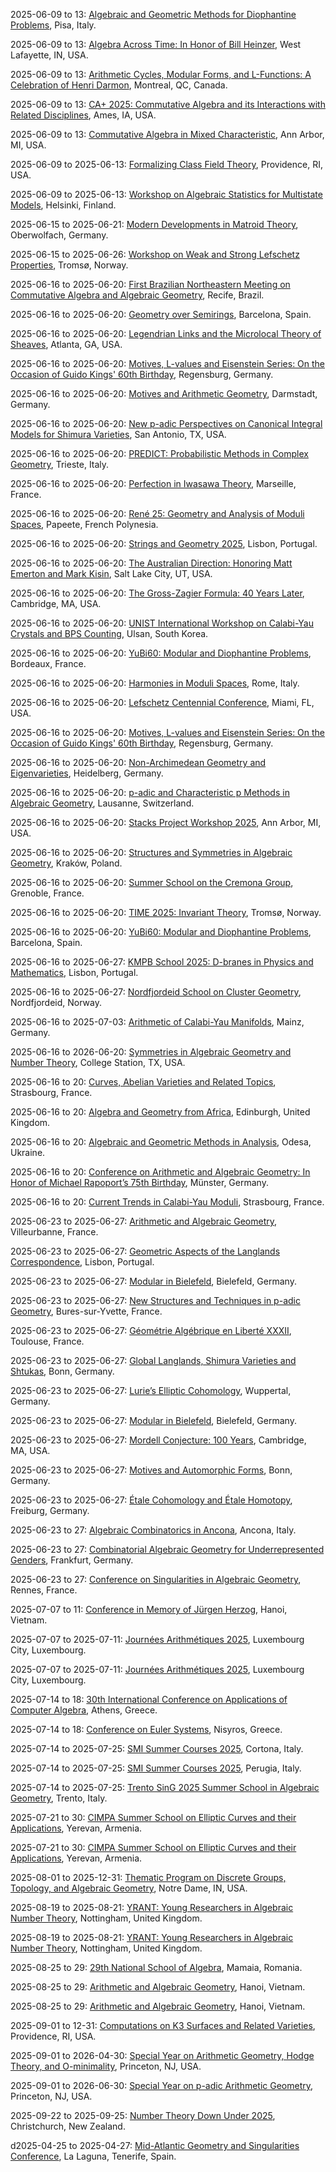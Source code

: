 2025-06-09 to 13: [Algebraic and Geometric Methods for Diophantine Problems](http://ricerca.mat.uniroma3.it/users/aturchet/Pisa25/index.html "The conference explores algebraic and geometric methods for Diophantine problems, focusing on number theory. Topics include Diophantine equations, algebraic curves, and arithmetic geometry. Discussions cover applications in cryptography and theoretical physics, emphasizing mathematical structures."), Pisa, Italy.

2025-06-09 to 13: [Algebra Across Time: In Honor of Bill Heinzer](https://sites.google.com/view/algebra-across-time/home "The conference explores commutative algebra and algebraic geometry, honoring Bill Heinzer’s contributions. Topics include ring theory, singularity resolution, and Diophantine equations. Discussions cover applications in theoretical physics, emphasizing algebraic structures in quantum mechanics and string theory."), West Lafayette, IN, USA.

2025-06-09 to 13: [Arithmetic Cycles, Modular Forms, and L-Functions: A Celebration of Henri Darmon](https://www.eventcreate.com/e/darmonfest "The conference celebrates Henri Darmon’s contributions to number theory, focusing on arithmetic cycles, modular forms, and L-functions. Topics include p-adic L-functions, elliptic curves, and Diophantine geometry. Discussions cover applications in quantum mechanics and cryptography."), Montreal, QC, Canada.

2025-06-09 to 13: [CA+ 2025: Commutative Algebra and its Interactions with Related Disciplines](https://www-users.cse.umn.edu/~cberkesc/CA/CA2025.html "CA+ 2025 explores commutative algebra and its intersections with algebraic geometry and combinatorics. Topics include homological algebra, syzygies, and resolution of singularities. Discussions cover applications in theoretical physics, particularly in string theory and quantum mechanics, emphasizing algebraic structures."), Ames, IA, USA.

2025-06-09 to 13: [Commutative Algebra in Mixed Characteristic](https://eloisagrifo.github.io/conferences/bhargav.html "The conference explores commutative algebra in mixed characteristic, focusing on p-adic methods. Topics include local rings, singularities, and homological algebra. Discussions cover applications in string theory and quantum mechanics, emphasizing algebraic structures in physical systems."), Ann Arbor, MI, USA.

2025-06-09 to 2025-06-13: [Formalizing Class Field Theory](https://www.claymath.org/events/formalizing-class-field-theory/ "The workshop focuses on formalizing class field theory, exploring number theory. Topics include Galois cohomology, abelian extensions, and L-functions. Discussions cover applications in quantum field theory and cryptography, emphasizing formal mathematical structures."), Providence, RI, USA.

2025-06-09 to 2025-06-13: [Workshop on Algebraic Statistics for Multistate Models](https://www.aalto.fi/en/workshop-algebraic-statistics-2025 "The workshop explores algebraic statistics for multistate models, with applications in physics. Topics include polynomial equations, Markov models, and parameter estimation. Discussions cover applications in quantum systems and statistical mechanics, advancing computational methods."), Helsinki, Finland.

2025-06-15 to 2025-06-21: [Modern Developments in Matroid Theory](https://www.mfo.de/occasion/2524b/www_view "The workshop explores modern matroid theory, focusing on combinatorial and algebraic applications. Topics include matroid polytopes, tropical geometry, and algebraic matroids. Discussions cover connections to statistical mechanics and quantum computing, emphasizing combinatorial structures."), Oberwolfach, Germany.

2025-06-15 to 2025-06-26: [Workshop on Weak and Strong Lefschetz Properties](https://www.sophuslie.no/lefschetz-2025/ "The workshop investigates weak and strong Lefschetz properties in algebraic geometry and combinatorics. Topics include Hodge theory, intersection cohomology, and simplicial complexes. Discussions cover applications in string theory and quantum computing, advancing algebraic insights."), Tromsø, Norway.

2025-06-16 to 2025-06-20: [First Brazilian Northeastern Meeting on Commutative Algebra and Algebraic Geometry](https://sites.google.com/view/eneag25 "The meeting explores commutative algebra and algebraic geometry, focusing on regional research. Topics include ring theory, algebraic varieties, and singularities. Discussions cover applications in quantum field theory and string theory, emphasizing algebraic methods in physics."), Recife, Brazil.

2025-06-16 to 2025-06-20: [Geometry over Semirings](https://mat.uab.cat/~masdeu/geometry-over-semirings/ "The workshop explores geometry over semirings, focusing on tropical and idempotent structures. Topics include tropical geometry, semiring cohomology, and combinatorial applications. Discussions cover connections to statistical mechanics and quantum computing, emphasizing algebraic frameworks."), Barcelona, Spain.

2025-06-16 to 2025-06-20: [Legendrian Links and the Microlocal Theory of Sheaves](https://math.gatech.edu/~jboffor/Legendrian2025.html "The workshop focuses on Legendrian links and microlocal sheaf theory, exploring symplectic and contact geometry. Topics include Legendrian knot invariants, microlocal analysis, and Fukaya categories. Discussions cover connections to quantum field theory and mirror symmetry."), Atlanta, GA, USA.

2025-06-16 to 2025-06-20: [Motives, L-values and Eisenstein Series: On the Occasion of Guido Kings' 60th Birthday](https://l-values-2025.esaga.net/ "Honoring Guido Kings, the conference explores motives, L-values, and Eisenstein series. Topics include motivic cohomology, L-functions, and modular forms. Discussions cover applications in quantum field theory and arithmetic geometry, emphasizing number-theoretic advancements."), Regensburg, Germany.

2025-06-16 to 2025-06-20: [Motives and Arithmetic Geometry](https://www.mathematik.tu-darmstadt.de/algebra/forschung_algebra/konferenzen_und_workshops_ag_algebra/konferenz_2025_.en.jsp "The conference explores motives and arithmetic geometry, focusing on algebraic structures. Topics include motivic cohomology, Galois representations, and L-functions. Discussions cover applications in string theory and quantum field theory, emphasizing arithmetic connections."), Darmstadt, Germany.

2025-06-16 to 2025-06-20: [New p-adic Perspectives on Canonical Integral Models for Shimura Varieties](https://aimath.org/workshops/upcoming/canonicalshimura/ "The workshop explores p-adic perspectives on Shimura varieties, focusing on arithmetic geometry. Topics include canonical integral models, p-adic Hodge theory, and automorphic forms. Discussions cover applications in string theory and number theory, emphasizing p-adic methods."), San Antonio, TX, USA.

2025-06-16 to 2025-06-20: [PREDICT: Probabilistic Methods in Complex Geometry](https://indico.ictp.it/event/10831/ "PREDICT explores probabilistic methods in complex geometry, focusing on mathematical physics. Topics include random matrix theory, Kähler geometry, and stochastic processes. Discussions cover applications in string theory and quantum mechanics, emphasizing probabilistic geometric methods."), Trieste, Italy.

2025-06-16 to 2025-06-20: [Perfection in Iwasawa Theory](https://conferences.cirm-math.fr/3419.html "The conference explores Iwasawa theory, focusing on number-theoretic advancements. Topics include p-adic L-functions, Euler systems, and Galois representations. Discussions cover applications in string theory and arithmetic geometry, emphasizing Iwasawa-theoretic methods."), Marseille, France.

2025-06-16 to 2025-06-20: [René 25: Geometry and Analysis of Moduli Spaces](https://rene25.gaati.org/ "René 25 explores geometry and analysis of moduli spaces, focusing on algebraic geometry. Topics include Kähler metrics, moduli of sheaves, and Higgs bundles. Discussions cover applications in string theory and quantum field theory, emphasizing geometric structures."), Papeete, French Polynesia.

2025-06-16 to 2025-06-20: [Strings and Geometry 2025](https://indico.cern.ch/event/1402245/ "The workshop explores intersections of string theory and geometry, focusing on quantum aspects. Topics include Calabi-Yau manifolds, mirror symmetry, and geometric quantization. Discussions cover applications in particle physics and cosmology."), Lisbon, Portugal.

2025-06-16 to 2025-06-20: [The Australian Direction: Honoring Matt Emerton and Mark Kisin](http://math.utah.edu/~howe/australian-direction.html "Honoring Emerton and Kisin, the conference explores number theory and algebraic geometry. Topics include Galois representations, p-adic Hodge theory, and Shimura varieties. Discussions cover applications in quantum field theory and cryptography."), Salt Lake City, UT, USA.

2025-06-16 to 2025-06-20: [The Gross-Zagier Formula: 40 Years Later](https://math.mit.edu/events/gross-zagier/ "The conference revisits the Gross-Zagier formula, focusing on number theory. Topics include L-functions, Heegner points, and elliptic curves. Discussions cover applications in quantum field theory and arithmetic geometry, advancing number-theoretic insights."), Cambridge, MA, USA.

2025-06-16 to 2025-06-20: [UNIST International Workshop on Calabi-Yau Crystals and BPS Counting](https://indico.cern.ch/event/1402338/ "The workshop explores Calabi-Yau crystals and BPS counting, focusing on string theory. Topics include Donaldson-Thomas invariants, crystal melting, and mirror symmetry. Discussions advance mathematical and physical insights in quantum geometry."), Ulsan, South Korea.

2025-06-16 to 2025-06-20: [YuBi60: Modular and Diophantine Problems](https://yubi60.pages.math.cnrs.fr/ "YuBi60 explores modular and Diophantine problems, focusing on number theory. Topics include modular forms, Diophantine equations, and arithmetic geometry. Discussions cover applications in quantum mechanics and cryptography, advancing theoretical insights."), Bordeaux, France.

2025-06-16 to 2025-06-20: [Harmonies in Moduli Spaces](https://www.mat.uniroma3.it/harmonies-2025 "The conference explores moduli spaces, focusing on algebraic geometry and physics. Topics include moduli of curves, Higgs bundles, and mirror symmetry. Discussions cover applications in string theory and quantum field theory, emphasizing geometric structures."), Rome, Italy.

2025-06-16 to 2025-06-20: [Lefschetz Centennial Conference](https://www.imsa.miami.edu/events/lefschetz-centennial-2025 "The Lefschetz Centennial celebrates Solomon Lefschetz’s contributions to algebraic geometry. Topics include Hodge theory, Lefschetz pencils, and topological methods. Discussions cover applications in string theory and quantum field theory, emphasizing geometric and algebraic insights."), Miami, FL, USA.

2025-06-16 to 2025-06-20: [Motives, L-values and Eisenstein Series: On the Occasion of Guido Kings' 60th Birthday](https://www.uni-regensburg.de/kings-2025 "Celebrating Guido Kings’ 60th birthday, the conference focuses on motives, L-values, and Eisenstein series. Topics include automorphic L-functions, motivic structures, and arithmetic geometry. Discussions cover connections to string theory and cryptography, emphasizing arithmetic insights."), Regensburg, Germany.

2025-06-16 to 2025-06-20: [Non-Archimedean Geometry and Eigenvarieties](https://www.h-its.org/non-archimedean-2025 "The conference explores non-Archimedean geometry and eigenvarieties, focusing on arithmetic geometry. Topics include p-adic analytic spaces, eigenvarieties, and Galois representations. Discussions cover applications in string theory and number theory, emphasizing non-Archimedean methods."), Heidelberg, Germany.

2025-06-16 to 2025-06-20: [p-adic and Characteristic p Methods in Algebraic Geometry](https://www.epfl.ch/labs/bernoulli-center/p-adic-2025 "The conference explores p-adic and characteristic p methods in algebraic geometry. Topics include p-adic cohomology, Frobenius actions, and arithmetic geometry. Discussions cover applications in string theory and number theory, emphasizing algebraic and arithmetic techniques."), Lausanne, Switzerland.

2025-06-16 to 2025-06-20: [Stacks Project Workshop 2025](https://www.math.lsa.umich.edu/stacks/2025-workshop.html "The workshop advances the Stacks Project, focusing on algebraic geometry. Topics include algebraic stacks, derived categories, and moduli spaces. Discussions cover applications in string theory and quantum field theory, emphasizing categorical frameworks."), Ann Arbor, MI, USA.

2025-06-16 to 2025-06-20: [Structures and Symmetries in Algebraic Geometry](https://www.novotelkrakow.pl/structures-2025 "The conference explores symmetries in algebraic geometry, focusing on physical applications. Topics include group actions, moduli spaces, and mirror symmetry. Discussions cover connections to string theory and quantum field theory, emphasizing geometric structures."), Kraków, Poland.

2025-06-16 to 2025-06-20: [Summer School on the Cremona Group](https://www.institut-fourier.univ-grenoble-alpes.fr/cremona-2025 "The summer school trains researchers in the Cremona group, focusing on algebraic geometry. Topics include birational transformations, group actions, and moduli spaces. Lectures cover applications in string theory and dynamical systems."), Grenoble, France.

2025-06-16 to 2025-06-20: [TIME 2025: Invariant Theory](https://www.lie-stormer.no/time-2025 "TIME 2025 explores invariant theory, focusing on algebraic and geometric applications. Topics include polynomial invariants, GIT quotients, and representation theory. Discussions cover connections to string theory and quantum mechanics."), Tromsø, Norway.

2025-06-16 to 2025-06-20: [YuBi60: Modular and Diophantine Problems](https://www.imub.ub.edu/yubi60/ "The conference addresses modular and Diophantine problems, emphasizing number-theoretic applications. Topics include elliptic curves, L-functions, and modular invariants. Discussions explore connections to string theory and cryptographic protocols, advancing arithmetic research."), Barcelona, Spain.

2025-06-16 to 2025-06-27: [KMPB School 2025: D-branes in Physics and Mathematics](https://indico.cern.ch/event/1402325/ "KMPB25 trains researchers in D-branes, bridging physics and mathematics. Topics include D-brane dynamics, mirror symmetry, and derived categories. Lectures cover applications in string theory and algebraic geometry, emphasizing interdisciplinary connections."), Lisbon, Portugal.

2025-06-16 to 2025-06-27: [Nordfjordeid School on Cluster Geometry](https://www.sophuslie.no/cluster-geometry-2025 "The school trains researchers in cluster geometry, focusing on algebraic and combinatorial structures. Topics include cluster algebras, quiver representations, and tropical geometry. Discussions cover applications in string theory and quantum mechanics, emphasizing geometric frameworks."), Nordfjordeid, Norway.

2025-06-16 to 2025-07-03: [Arithmetic of Calabi-Yau Manifolds](https://www.mitp.uni-mainz.de/arithmetic-calabi-yau-2025/ "The program explores arithmetic aspects of Calabi-Yau manifolds, focusing on algebraic geometry and physics. Topics include mirror symmetry, modular forms, and arithmetic invariants. Discussions cover applications in string theory and number theory, emphasizing geometric structures."), Mainz, Germany.

2025-06-16 to 2026-06-20: [Symmetries in Algebraic Geometry and Number Theory](https://people.tamu.edu/~jml/symmetries-texas%203/main.html "The conference explores symmetries in algebraic geometry and number theory, focusing on interdisciplinary applications. Topics include Galois actions, automorphic forms, and mirror symmetry. Discussions cover connections to string theory and quantum field theory."), College Station, TX, USA.

2025-06-16 to 20: [Curves, Abelian Varieties and Related Topics](http://emiliano.ambrosi.perso.math.cnrs.fr/Cavaret2page/Cavaret2main.html "The conference explores curves and abelian varieties, focusing on arithmetic geometry. Topics include elliptic curves, Jacobians, and Diophantine geometry. Discussions cover applications in quantum field theory and cryptography, emphasizing algebraic structures in physical systems."), Strasbourg, France.

2025-06-16 to 20: [Algebra and Geometry from Africa](https://www.icms.org.uk/workshops/algebra-geometry-africa-2025 "The workshop explores algebra and geometry, focusing on African contributions. Topics include algebraic varieties, differential geometry, and applications in physics. Discussions cover geometric methods in quantum field theory and cosmology, emphasizing interdisciplinary mathematical advancements."), Edinburgh, United Kingdom.

2025-06-16 to 20: [Algebraic and Geometric Methods in Analysis](https://www.geometry-odesa.org/2025 "The workshop explores algebraic and geometric methods in analysis, focusing on applications in physics. Topics include geometric PDEs, algebraic topology, and variational methods. Discussions cover applications in fluid dynamics, quantum mechanics, and materials science, emphasizing mathematical modeling."), Odesa, Ukraine.

2025-06-16 to 20: [Conference on Arithmetic and Algebraic Geometry: In Honor of Michael Rapoport’s 75th Birthday](https://www.uni-muenster.de/FB10/reine-mathematik/en/veranstaltungen/rapoport-75 "Honoring Michael Rapoport, the conference explores arithmetic and algebraic geometry. Topics include Shimura varieties, L-functions, and p-adic geometry. Discussions cover applications in string theory and number theory, emphasizing connections between arithmetic and physical systems."), Münster, Germany.

2025-06-16 to 20: [Current Trends in Calabi-Yau Moduli](https://www.unistra.fr/calabi-yau-2025 "The workshop explores Calabi-Yau moduli spaces, focusing on applications in string theory. Topics include mirror symmetry, moduli stabilization, and geometric invariants. Discussions cover connections to quantum gravity and particle physics, emphasizing theoretical advancements."), Strasbourg, France.

2025-06-23 to 2025-06-27: [Arithmetic and Algebraic Geometry](https://indico.math.cnrs.fr/event/13361/ "The conference explores arithmetic and algebraic geometry, focusing on number theory. Topics include elliptic curves, Diophantine equations, and Galois representations. Discussions cover applications in theoretical physics and cryptography, emphasizing algebraic structures in physical systems."), Villeurbanne, France.

2025-06-23 to 2025-06-27: [Geometric Aspects of the Langlands Correspondence](https://geometric-langlands-2025.esaga.net/ "The conference explores geometric aspects of the Langlands correspondence, focusing on number theory. Topics include moduli stacks, Hitchin systems, and automorphic forms. Discussions cover applications in string theory and quantum field theory, emphasizing geometric structures."), Lisbon, Portugal.

2025-06-23 to 2025-06-27: [Modular in Bielefeld](https://www.math.uni-bielefeld.de/mib2025/ "The workshop focuses on modular forms, exploring their role in number theory and physics. Topics include elliptic modular forms, Siegel modular forms, and arithmetic geometry. Discussions cover applications in quantum field theory and cryptographic systems."), Bielefeld, Germany.

2025-06-23 to 2025-06-27: [New Structures and Techniques in p-adic Geometry](https://www.ihes.fr/indico_plugin_event/new-structures-and-techniques-in-p-adic-geometry/ "The workshop investigates p-adic geometry, focusing on novel techniques and structures. Topics include p-adic cohomology, rigid geometry, and arithmetic applications. Discussions explore implications for quantum field theory and algebraic geometry, emphasizing p-adic mathematical frameworks."), Bures-sur-Yvette, France.

2025-06-23 to 2025-06-27: [Géométrie Algébrique en Liberté XXXII](https://www.math.univ-toulouse.fr/gael-2025 "The conference explores algebraic geometry, focusing on young researchers’ contributions. Topics include algebraic curves, moduli spaces, and arithmetic geometry. Discussions cover applications in string theory and quantum mechanics, emphasizing geometric and algebraic advancements."), Toulouse, France.

2025-06-23 to 2025-06-27: [Global Langlands, Shimura Varieties and Shtukas](https://www.mathematics.uni-bonn.de/hcm "The conference explores the global Langlands program, focusing on Shimura varieties and shtukas. Topics include automorphic forms, p-adic geometry, and Galois representations. Discussions cover applications in string theory and quantum field theory, emphasizing arithmetic geometry."), Bonn, Germany.

2025-06-23 to 2025-06-27: [Lurie’s Elliptic Cohomology](https://www.uni-wuppertal.de/lurie-elliptic-2025 "The conference explores Lurie’s elliptic cohomology, focusing on algebraic topology. Topics include elliptic curves, chromatic homotopy, and derived algebraic geometry. Discussions cover applications in string theory and quantum field theory, emphasizing topological structures."), Wuppertal, Germany.

2025-06-23 to 2025-06-27: [Modular in Bielefeld](https://www.uni-bielefeld.de/modular-2025 "The conference explores modular forms and their applications, focusing on number theory. Topics include automorphic forms, L-functions, and modular curves. Discussions cover applications in string theory and cryptography, emphasizing arithmetic and geometric connections."), Bielefeld, Germany.

2025-06-23 to 2025-06-27: [Mordell Conjecture: 100 Years](https://www.math.harvard.edu/mordell-2025 "The conference celebrates 100 years of the Mordell Conjecture, focusing on Diophantine geometry. Topics include rational points, abelian varieties, and arithmetic geometry. Discussions cover applications in string theory and cryptography, emphasizing number-theoretic advancements."), Cambridge, MA, USA.

2025-06-23 to 2025-06-27: [Motives and Automorphic Forms](https://www.mathematics.uni-bonn.de/hcm "The conference explores motives and automorphic forms, focusing on number theory and geometry. Topics include motivic L-functions, Shimura varieties, and automorphic representations. Discussions cover applications in string theory and quantum mechanics, emphasizing algebraic structures."), Bonn, Germany.

2025-06-23 to 2025-06-27: [Étale Cohomology and Étale Homotopy](https://crc326gaus.de/conference-etale-homotopy-theory-june-2025/ "The conference explores étale cohomology and homotopy, focusing on algebraic geometry. Topics include étale fundamental groups, cohomology theories, and arithmetic applications. Discussions cover connections to number theory and quantum field theory, emphasizing topological and algebraic structures."), Freiburg, Germany.

2025-06-23 to 27: [Algebraic Combinatorics in Ancona](https://sites.google.com/view/aca-ancona-2025/home "The conference explores algebraic combinatorics, focusing on combinatorial structures in algebra and opportunity for collaboration and interdisciplinary research. Topics include polytopes, symmetric functions, and combinatorial designs, with applications in statistical mechanics and quantum computing."), Ancona, Italy.

2025-06-23 to 27: [Combinatorial Algebraic Geometry for Underrepresented Genders](https://www.math.uni-frankfurt.de/cag-2025 "The workshop promotes combinatorial algebraic geometry, focusing on underrepresented genders. Topics include toric varieties, Schubert calculus, and combinatorial invariants. Discussions cover applications in statistical mechanics and quantum computing, emphasizing algebraic and combinatorial methods."), Frankfurt, Germany.

2025-06-23 to 27: [Conference on Singularities in Algebraic Geometry](https://www.univ-rennes.fr/singularities-2025 "The conference explores singularities in algebraic geometry, focusing on applications in physics. Topics include resolution of singularities, deformation theory, and moduli spaces. Discussions cover connections to string theory and quantum mechanics, emphasizing geometric frameworks."), Rennes, France.

2025-07-07 to 11: [Conference in Memory of Jürgen Herzog](https://viasm.edu.vn/en/hdkh/CA2025 "Honoring Jürgen Herzog, the conference explores commutative algebra and algebraic geometry. Topics include Gröbner bases, syzygies, and homological algebra. Discussions cover applications in quantum mechanics and string theory, emphasizing algebraic structures in physical systems."), Hanoi, Vietnam.

2025-07-07 to 2025-07-11: [Journées Arithmétiques 2025](https://www.uni.lu/fstm-en/conferences/ja25/programme/ "Journées Arithmétiques explores number theory and arithmetic geometry. Topics include modular forms, Galois representations, and Diophantine geometry. Discussions cover connections to string theory and cryptographic systems, emphasizing arithmetic methods and applications."), Luxembourg City, Luxembourg.

2025-07-07 to 2025-07-11: [Journées Arithmétiques 2025](https://www.uni.lu/fr/ "The conference explores arithmetic, focusing on number theory and algebraic geometry. Topics include Diophantine equations, L-functions, and elliptic curves. Discussions cover applications in quantum field theory and cryptography, emphasizing arithmetic structures."), Luxembourg City, Luxembourg.

2025-07-14 to 18: [30th International Conference on Applications of Computer Algebra](https://www.uoc.gr/en/aca-2025-30th-international-conference-on-applications-of-computer-algebra/ "The conference explores computer algebra applications in physics and mathematics. Topics include symbolic computation, algebraic geometry, and numerical methods. Applications span quantum mechanics, cryptography, and theoretical physics, emphasizing computational tools for solving complex algebraic systems."), Athens, Greece.

2025-07-14 to 18: [Conference on Euler Systems](https://www.nisyrosmathconference.org/ "The conference focuses on Euler systems in number theory, exploring arithmetic geometry. Topics include L-functions, Galois cohomology, and elliptic curves. Discussions cover applications in quantum field theory and cryptography, emphasizing arithmetic structures in physical systems."), Nisyros, Greece.

2025-07-14 to 2025-07-25: [SMI Summer Courses 2025](https://www.altamatematica.it/smi/summer-courses/ "SMI Cortona trains students in mathematical physics and geometry. Topics include differential geometry, algebraic topology, and quantum field theory. Lectures cover applications in string theory and condensed matter physics, emphasizing mathematical rigor."), Cortona, Italy.

2025-07-14 to 2025-07-25: [SMI Summer Courses 2025](https://www.altamatematica.it/smi/summer-courses/ "SMI Perugia offers courses in advanced mathematics, focusing on physical applications. Topics include symplectic geometry, representation theory, and PDEs. Discussions cover connections to quantum mechanics and cosmology, emphasizing mathematical structures."), Perugia, Italy.

2025-07-14 to 2025-07-25: [Trento SinG 2025 Summer School in Algebraic Geometry](https://www.math.unitn.it/node/3040 "SinG 2025 trains students in algebraic geometry, focusing on physical applications. Topics include singularities, moduli spaces, and mirror symmetry. Lectures cover connections to string theory and quantum field theory, emphasizing geometric structures."), Trento, Italy.

2025-07-21 to 30: [CIMPA Summer School on Elliptic Curves and their Applications](https://sites.google.com/view/ecasummerschool2025 "The summer school explores elliptic curves, focusing on their applications in number theory and cryptography. Topics include rational points, elliptic curve cryptography, and L-functions. Discussions cover connections to quantum mechanics and secure communication systems, emphasizing mathematical foundations."), Yerevan, Armenia.

2025-07-21 to 30: [CIMPA Summer School on Elliptic Curves and their Applications](https://www.math.am/cimpa-2025 "The summer school focuses on elliptic curves and their applications in number theory and cryptography. Topics include elliptic curve cryptography, Diophantine equations, and modular forms. Lectures cover applications in quantum computing and theoretical physics, emphasizing algebraic structures."), Yerevan, Armenia.

2025-08-01 to 2025-12-31: [Thematic Program on Discrete Groups, Topology, and Algebraic Geometry](http://www.nd.edu/math/thematic-program-2025/ "The program explores discrete groups, topology, and algebraic geometry, focusing on interdisciplinary applications. Topics include group actions, moduli spaces, and geometric structures. Discussions cover connections to quantum field theory and number theory."), Notre Dame, IN, USA.

2025-08-19 to 2025-08-21: [YRANT: Young Researchers in Algebraic Number Theory](https://heilbronn.ac.uk/2025/04/10/y-rant-2025/ "The conference supports young algebraic number theorists, emphasizing interdisciplinary applications. Topics include modular forms, p-adic methods, and arithmetic geometry. Discussions explore connections to string theory and cryptographic systems, advancing number theory."), Nottingham, United Kingdom.

2025-08-19 to 2025-08-21: [YRANT: Young Researchers in Algebraic Number Theory](https://www.nottingham.ac.uk/yrant-2025/ "YRANT supports young researchers in algebraic number theory, focusing on theoretical advances. Topics include Galois representations, L-functions, and elliptic curves. Discussions cover applications in cryptography and quantum field theory, fostering new insights."), Nottingham, United Kingdom.

2025-08-25 to 29: [29th National School of Algebra](https://sites.google.com/view/ronsa/the-29th-national-school-of-algebra "The school focuses on algebraic structures, covering commutative algebra, algebraic geometry, and number theory. Topics include cohomology, algebraic curves, and Diophantine equations. Lectures emphasize applications in theoretical physics and cryptography, fostering advanced mathematical techniques for solving complex algebraic problems."), Mamaia, Romania.

2025-08-25 to 29: [Arithmetic and Algebraic Geometry](https://www.vietnam.vn/en/hoi-thao-khoa-hoc-quoc-te-hinh-hoc-dai-so-so-hoc "The conference explores arithmetic and algebraic geometry, focusing on number theory and algebraic structures. Topics include elliptic curves, L-functions, and Diophantine equations. Discussions cover applications in theoretical physics and cryptography, emphasizing mathematical foundations."), Hanoi, Vietnam.

2025-08-25 to 29: [Arithmetic and Algebraic Geometry](https://www.math.ac.vn/conference/AAG2025 "The conference explores arithmetic and algebraic geometry, focusing on number theory and algebraic structures. Topics include elliptic curves, L-functions, and Diophantine equations. Discussions cover applications in theoretical physics and cryptography, emphasizing mathematical foundations."), Hanoi, Vietnam.

2025-09-01 to 12-31: [Computations on K3 Surfaces and Related Varieties](https://icerm.brown.edu/program/semester_program/sp-f26 "The program focuses on computations on K3 surfaces and related varieties, exploring algebraic geometry. Topics include moduli spaces, elliptic fibrations, and arithmetic invariants. Discussions cover applications in string theory and quantum mechanics, emphasizing computational techniques."), Providence, RI, USA.

2025-09-01 to 2026-04-30: [Special Year on Arithmetic Geometry, Hodge Theory, and O-minimality](https://www.ias.edu/mathematics/tags/special-year-2025-2026-arithmetic-geometry-hodge-theory-and-o-minimality "The special year explores arithmetic geometry, Hodge theory, and o-minimality, focusing on interdisciplinary applications. Topics include Hodge conjectures, Galois representations, and tame geometry. Discussions cover connections to string theory and number theory."), Princeton, NJ, USA.

2025-09-01 to 2026-06-30: [Special Year on p-adic Arithmetic Geometry](https://www.ias.edu/math/special-year-p-adic-2025 "The special year focuses on p-adic arithmetic geometry, exploring number-theoretic applications. Topics include p-adic Hodge theory, Shimura varieties, and L-functions. Discussions cover connections to quantum field theory and cryptography, emphasizing p-adic methods."), Princeton, NJ, USA.

2025-09-22 to 2025-09-25: [Number Theory Down Under 2025](https://www.math.canterbury.ac.nz/~f.voloch/ntdu2025.html "The conference explores number theory, focusing on regional research. Topics include elliptic curves, L-functions, and arithmetic geometry. Discussions cover applications in string theory and cryptographic systems, emphasizing number-theoretic advancements."), Christchurch, New Zealand.

d2025-04-25 to 2025-04-27: [Mid-Atlantic Geometry and Singularities Conference](https://www.ull.es/mid-atlantic-geometry-2025/ "The conference explores geometry and singularities, focusing on resolution techniques. Topics include singularity theory, algebraic varieties, and geometric analysis. Discussions cover applications in string theory and quantum mechanics, emphasizing geometric and singularity resolution methods."), La Laguna, Tenerife, Spain.

